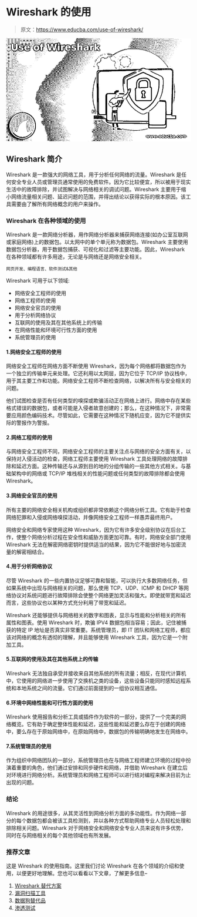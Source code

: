 # Wireshark 的使用

> 原文：<https://www.educba.com/use-of-wireshark/>

![Use of Wireshark](img/d88611665ab89a3c9c37ec3ce649c10e.png)



## Wireshark 简介

Wireshark 是一款强大的网络工具，用于分析任何网络的流量。Wireshark 是任何安全专业人员或管理员通常使用的免费软件。因为它比较便宜，所以被用于现实生活中的故障排除，并试图解决与网络相关的调试问题。Wireshark 主要用于缩小网络流量相关问题、延迟问题的范围，并得出结论以获得实际的根本原因。该工具需要由了解所有网络概念的用户来操作。

### Wireshark 在各种领域的使用

Wireshark 是一款网络分析器，用作网络分析器来捕获网络连接(如办公室互联网或家庭网络)上的数据包。以太网中的单个单元称为数据包。Wireshark 主要使用数据包分析器，用于数据包捕获、可视化和过滤等主要功能。因此，Wireshark 在各种领域都有许多用途，无论是与网络还是网络安全相关。

<small>网页开发、编程语言、软件测试&其他</small>

Wireshark 可用于以下领域:

*   网络安全工程师的使用
*   网络工程师的使用
*   网络安全官员的使用
*   用于分析网络协议
*   互联网的使用及其在其他系统上的传输
*   在网络性能和环境可行性方面的使用
*   系统管理员的使用

#### 1.网络安全工程师的使用

网络安全工程师在网络方面不断使用 Wireshark，因为每个网络都将数据包作为一个独立的传输单元来处理。它还利用以太网层，因为它位于 TCP/IP 协议栈中，用于其主要工作和功能。网络安全工程师不断检查网络，以解决所有与安全相关的问题。

他们试图检查是否有任何类型的嗅探或欺骗活动正在网络上进行。网络中存在某些格式错误的数据包，或者可能是入侵者故意创建的；那么，在这种情况下，非常需要应用颜色编码技术。尽管如此，它需要在这种情况下随机应变，因为它不提供实际的警报作为警报。

#### 2.网络工程师的使用

与网络安全工程师不同，网络安全工程师的主要关注点与网络的安全方面有关，以保持对入侵活动的检查，网络工程师主要使用 Wireshark 工具处理网络的故障排除和延迟方面。这种传输还与从源到目的地的分组传输的一些其他方式相关。与基础架构中的网络或 TCP/IP 堆栈相关的性能问题或任何类型的故障排除都会使用 Wireshark。

#### 3.网络安全官员的使用

所有主要的网络安全相关机构或组织都非常依赖这个网络分析工具。它有助于检查网络犯罪和入侵或网络嗅探活动，并像网络安全工程师一样愚弄最终用户。

网络安全和网络专家使用这种 Wireshark，因为它有许多安全级别协议在后台工作，使整个网络分析过程在安全性和威胁方面更加可靠。有时，网络安全部门使用 Wireshark 无法在解密网络密钥时提供适当的结果，因为它不能很好地与加密流量的解密相结合。

#### 4.用于分析网络协议

尽管 Wireshark 的一些内置协议足够可靠和智能，可以执行大多数网络任务，但如果系统中出现与网络相关的问题，那么使用 TCP、UDP、ICMP 和 DHCP 等网络协议对系统问题进行故障排除会使整个网络更加灵活和强大。即使就带宽和延迟而言，这些协议也以某种方式充分利用了带宽和延迟。

Wireshark 还能够提供与网络相关的数字和图表，显示与性能和分析相关的所有属性和图表。使用 Wireshark 时，欺骗 IPV4 数据包相当容易；因此，记住被捕获的特定 IP 地址是否真实非常重要。系统管理员，即 IT 团队和网络工程师，都应该对网络的概念有透彻的理解，并且能够使用 Wireshark 工具，因为它是一个附加工具。

#### 5.互联网的使用及其在其他系统上的传输

Wireshark 无法独自承受并接收来自其他系统的所有流量；相反，在现代计算机中，它使用的网络进一步使用了交换机之类的设备，这些设备只能同时感知远程系统和本地系统之间的流量。它们通过前面提到的一组协议相互通信。

#### 6.环境中网络性能和可行性方面的使用

Wireshark 使用报告和分析工具或插件作为软件的一部分，提供了一个完美的网络概览。它有助于确定整体性能和延迟，这些性能和延迟要么存在于创建的网络中，要么存在于原始网络中，在原始网络中，数据包的传输明确地发生在网络中。

#### 7.系统管理员的使用

作为组织中网络团队的一部分，系统管理员也在与网络工程师建立环境的过程中扮演着重要的角色，他们通过安排和同步硬件和网络，并借助 Wireshark 在建立后对环境进行网络分析。系统管理员和网络工程师可以进行结对编程来解决目前为止出现的问题。

### 结论

Wireshark 的用途很多，从其灵活性到网络分析方面的多功能性。作为网络一部分的每个数据包都会被该工具检测到，并以各种方式帮助网络专业人员轻松处理和排除相关问题。Wireshark 对于网络安全和网络安全专业人员来说有许多优势，同时在与网络相关的每个其他领域也有所发展。

### 推荐文章

这是 Wireshark 的使用指南。这里我们讨论 Wireshark 在各个领域的介绍和使用，以便更好地理解。您也可以看看以下文章，了解更多信息–

1.  [Wireshark 替代方案](https://www.educba.com/wireshark-alternatives/)
2.  [漏洞扫描工具](https://www.educba.com/vulnerability-scanner-tools/)
3.  [数据狗替代品](https://www.educba.com/datadog-alternatives/)
4.  [渗透测试](https://www.educba.com/penetration-testing/)






